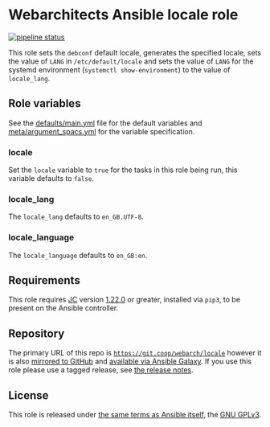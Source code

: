 # Webarchitects Ansible locale role

[![pipeline status](https://git.coop/webarch/locale/badges/master/pipeline.svg)](https://git.coop/webarch/locale/-/commits/master)

This role sets the `debconf` default locale, generates the specified locale, sets the value of `LANG` in `/etc/default/locale` and sets the value of `LANG` for the systemd environment (`systemctl show-environment`) to the value of `locale_lang`.

## Role variables

See the [defaults/main.yml](defaults/main.yml) file for the default variables and [meta/argument_spacs.yml](meta/argument_specs.yml) for the variable specification.

### locale

Set the `locale` variable to `true` for the tasks in this role being run, this variable defaults to `false`.

### locale_lang

The `locale_lang` defaults to `en_GB.UTF-8`.

### locale_language

The `locale_language` defaults to `en_GB:en`.

## Requirements

This role requires [JC](https://github.com/kellyjonbrazil/jc) version [1.22.0](https://github.com/kellyjonbrazil/jc/releases/tag/v1.22.0) or greater, installed via `pip3`, to be present on the Ansible controller.

## Repository

The primary URL of this repo is [`https://git.coop/webarch/locale`](https://git.coop/webarch/locale) however it is also [mirrored to GitHub](https://github.com/webarch-coop/ansible-role-locale) and [available via Ansible Galaxy](https://galaxy.ansible.com/chriscroome/locale).
If you use this role please use a tagged release, see [the release notes](https://git.coop/webarch/locale/-/releases).

## License

This role is released under [the same terms as Ansible itself](https://github.com/ansible/ansible/blob/devel/COPYING), the [GNU GPLv3](LICENSE).
